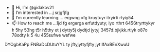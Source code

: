 - 👋 Hi, I’m @gidakov21
- 👀 I’m interested in ...j srjgfjfg
- 🌱 I’m currently learning ... ergwng xfg kruytuyr itryirti rtyiy54
- 📫 How to reach me ...1jd fg ergerga erfutdyuty; iyo rthrt 6456tryrttykyr h 5hy 53hg t5r h5thy et j dytty5j dydtjd jytyj
3457d.bjkjkk.rtiyk  o87o 78odty k 5 4u 455sufwe wefwe 
<!---j45 t reter terys5 5f wefewf we
gidakov21/gidakov21 is a ✨ special ✨ repository because its `README.m rtyu tr` (this file) appears on your GitHub profile.
You can click the Preview link to take a look at your changes.j w56h
--->
DYOgbKaPp
FNBaDcDUtuYYL
ty jftyjyttyfjfty jyt
IfAxBEnXwuU
